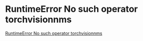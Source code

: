 # RuntimeError No such operator torchvisionnms
[RuntimeError No such operator torchvisionnms](https://aiwithcloud.com/2022/09/19/runtimeerror_no_such_operator_torchvisionnms/)